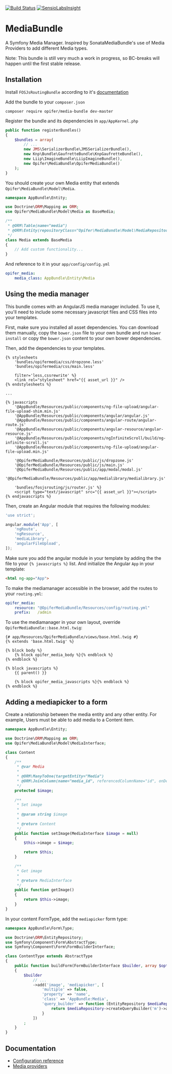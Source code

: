 [![Build Status](https://travis-ci.org/Opifer/MediaBundle.svg)](https://travis-ci.org/Opifer/MediaBundle)
[![SensioLabsInsight](https://insight.sensiolabs.com/projects/7bab65ce-147b-4148-90b2-81ea8454ebf0/mini.png)](https://insight.sensiolabs.com/projects/7bab65ce-147b-4148-90b2-81ea8454ebf0)

MediaBundle
===========

A Symfony Media Manager.
Inspired by SonataMediaBundle's use of Media Providers to add different Media types. 

Note: This bundle is still very much a work in progress, so BC-breaks will happen until the first stable release.

Installation
------------

Install `FOSJsRoutingBundle` according to it's [documentation](https://github.com/FriendsOfSymfony/FOSJsRoutingBundle/blob/master/Resources/doc/index.md)

Add the bundle to your `composer.json`

    composer require opifer/media-bundle dev-master

Register the bundle and its dependencies in `app/AppKernel.php`

```php
public function registerBundles()
{
    $bundles = array(
        // ...
        new JMS\SerializerBundle\JMSSerializerBundle(),
        new Knp\Bundle\GaufretteBundle\KnpGaufretteBundle(),
        new Liip\ImagineBundle\LiipImagineBundle(),
        new Opifer\MediaBundle\OpiferMediaBundle()
    );
}
```

You should create your own Media entity that extends `Opifer\MediaBundle\Model\Media`.

```php
namespace AppBundle\Entity;

use Doctrine\ORM\Mapping as ORM;
use Opifer\MediaBundle\Model\Media as BaseMedia;

/**
 * @ORM\Table(name="media")
 * @ORM\Entity(repositoryClass="Opifer\MediaBundle\Model\MediaRepository")
 */
class Media extends BaseMedia
{
    // Add custom functionality...
}
```

And reference to it in your `app/config/config.yml`

```yaml
opifer_media:
    media_class: AppBundle\Entity\Media
```

Using the media manager
-----------------------

This bundle comes with an AngularJS media manager included. To use it, you'll need
to include some necessary javascript files and CSS files into your templates.

First, make sure you installed all asset dependencies. You can download them manually, copy the `bower.json` file to your own bundle and run `bower install` or copy the `bower.json` content to your own bower dependencies.

Then, add the dependencies to your templates.

```twig
{% stylesheets
    'bundles/opifermedia/css/dropzone.less'
    'bundles/opifermedia/css/main.less'
    
    filter='less,cssrewrite' %}
    <link rel="stylesheet" href="{{ asset_url }}" />
{% endstylesheets %}

...

{% javascripts
    '@AppBundle/Resources/public/components/ng-file-upload/angular-file-upload-shim.min.js'
    '@AppBundle/Resources/public/components/angular/angular.js'
    '@AppBundle/Resources/public/components/angular-route/angular-route.js'
    '@AppBundle/Resources/public/components/angular-resource/angular-resource.js'
    '@AppBundle/Resources/public/components/ngInfiniteScroll/build/ng-infinite-scroll.js'
    '@AppBundle/Resources/public/components/ng-file-upload/angular-file-upload.min.js'

    '@OpiferMediaBundle/Resources/public/js/dropzone.js'
    '@OpiferMediaBundle/Resources/public/js/main.js'
    '@OpiferMediaBundle/Resources/public/app/modal/modal.js'
    '@OpiferMediaBundle/Resources/public/app/medialibrary/medialibrary.js'
    
    'bundles/fosjsrouting/js/router.js' %}
    <script type="text/javascript" src="{{ asset_url }}"></script>
{% endjavascripts %}
```

Then, create an Angular module that requires the following modules:

```js
'use strict';

angular.module('App', [
    'ngRoute',
    'ngResource',
    'mediaLibrary',
    'angularFileUpload',
]);
```

Make sure you add the angular module in your template by adding the the file to your `{% javascripts %}` list.
And initialize the Angular `App` in your template:

```html
<html ng-app="App">
```

To make the mediamanager accessible in the browser, add the routes to your `routing.yml`:

```yaml
opifer_media:
    resource: "@OpiferMediaBundle/Resources/config/routing.yml"
    prefix:   /admin
```

To use the mediamanager in your own layout, override `OpiferMediaBundle::base.html.twig`:

```twig
{# app/Resources/OpiferMediaBundle/views/base.html.twig #}
{% extends 'base.html.twig' %}

{% block body %}
	{% block opifer_media_body %}{% endblock %}
{% endblock %}

{% block javascripts %}
    {{ parent() }}

    {% block opifer_media_javascripts %}{% endblock %}
{% endblock %}

```

Adding a mediapicker to a form
------------------------------

Create a relationship between the media entity and any other entity. For example, Users must be able to add media to a Content item.

```php
namespace AppBundle\Entity;

use Doctrine\ORM\Mapping as ORM;
use Opifer\MediaBundle\Model\MediaInterface;

class Content
{
    /**
     * @var Media
     *
     * @ORM\ManyToOne(targetEntity="Media")
     * @ORM\JoinColumn(name="media_id", referencedColumnName="id", onDelete="SET NULL")
     */
    protected $image;
    
    /**
     * Set image
     *
     * @param string $image
     *
     * @return Content
     */
    public function setImage(MediaInterface $image = null)
    {
        $this->image = $image;

        return $this;
    }

    /**
     * Get image
     *
     * @return MediaInterface
     */
    public function getImage()
    {
        return $this->image;
    }
}
```

In your content FormType, add the `mediapicker` form type:

```php
namespace AppBundle\Form\Type;

use Doctrine\ORM\EntityRepository;
use Symfony\Component\Form\AbstractType;
use Symfony\Component\Form\FormBuilderInterface;

class ContentType extends AbstractType
{
    public function buildForm(FormBuilderInterface $builder, array $options)
    {
        $builder
            // ...
            ->add('image', 'mediapicker', [
                'multiple' => false,
                'property' => 'name',
                'class' => 'AppBundle:Media',
                'query_builder' => function (EntityRepository $mediaRepository) {
                    return $mediaRepository->createQueryBuilder('m')->add('orderBy', 'm.name ASC');
                }
            ])
        ;
    }
}
```


Documentation
-------------

- [Configuration reference](Resources/doc/configuration-reference.md)
- [Media providers](Resources/doc/providers.md)
